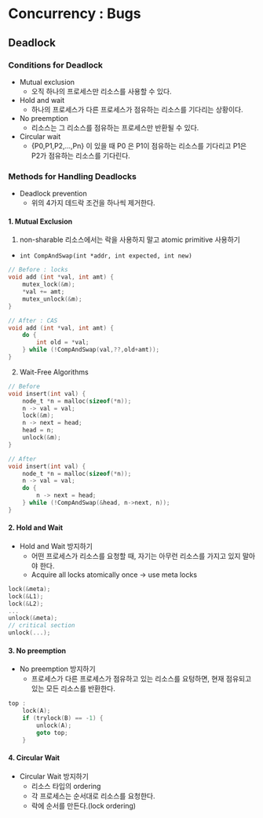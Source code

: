 # Concurrency : Bugs

## Deadlock

### Conditions for Deadlock

- Mutual exclusion
  - 오직 하나의 프로세스만 리소스를 사용할 수 있다.
- Hold and wait
  - 하나의 프로세스가 다른 프로세스가 점유하는 리소스를 기다리는 상황이다.
- No preemption
  - 리소스는 그 리소스를 점유하는 프로세스만 반환될 수 있다.
- Circular wait
  - {P0,P1,P2,...,Pn} 이 있을 때 P0 은 P1이 점유하는 리소스를 기다리고 P1은 P2가 점유하는 리소스를 기다린다. 

### Methods for Handling Deadlocks

- Deadlock prevention 
  - 위의 4가지 데드락 조건을 하나씩 제거한다.

#### 1. Mutual Exclusion 

1. non-sharable 리소스에서는 락을 사용하지 말고 atomic primitive 사용하기 

-  `int CompAndSwap(int *addr, int expected, int new)`

```c
// Before : locks
void add (int *val, int amt) {
    mutex_lock(&m);
    *val += amt;
    mutex_unlock(&m);
}

// After : CAS
void add (int *val, int amt) {
    do {
        int old = *val;
    } while (!CompAndSwap(val,??,old+amt));
}
```

2. Wait-Free Algorithms 

```c
// Before
void insert(int val) {
    node_t *n = malloc(sizeof(*n));
    n -> val = val;
    lock(&m);
    n -> next = head;
    head = n;
    unlock(&m);
}

// After
void insert(int val) {
    node_t *n = malloc(sizeof(*n));
    n -> val = val;
    do {
        n -> next = head;
    } while (!CompAndSwap(&head, n->next, n));
}
```

#### 2. Hold and Wait

- Hold and Wait 방지하기
  - 어떤 프로세스가 리소스를 요청할 때, 자기는 아무런 리소스를 가지고 있지 말아야 한다. 
  - Acquire all locks atomically once -> use meta locks

```c
lock(&meta);
lock(&L1);
lock(&L2);
...
unlock(&meta);
// critical section
unlock(...);
```

#### 3. No preemption

- No preemption 방지하기
  - 프로세스가 다른 프로세스가 점유하고 있는 리소스를 요텅하면, 현재 점유되고 있는 모든 리소스를 반환한다.

```c
top : 
    lock(A);
    if (trylock(B) == -1) {
        unlock(A);
        goto top;
    }
```

#### 4. Circular Wait

- Circular Wait 방지하기
  - 리소스 타입의 ordering
  - 각 프로세스는 순서대로 리소스를 요청한다. 
  - 락에 순서를 만든다.(lock ordering) 
